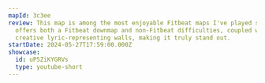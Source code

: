 ```yaml
---
mapId: 3c3ee
review: This map is among the most enjoyable Fitbeat maps I've played so far! It
  offers both a Fitbeat downmap and non-Fitbeat difficulties, coupled with
  creative lyric-representing walls, making it truly stand out.
startDate: 2024-05-27T17:59:00.000Z
showcase:
  id: uP5ZiKYGRVs
  type: youtube-short
---
```

